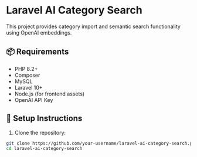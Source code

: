 # Laravel AI Category Search

This project provides category import and semantic search functionality using OpenAI embeddings.

## 📦 Requirements

- PHP 8.2+
- Composer
- MySQL
- Laravel 10+
- Node.js (for frontend assets)
- OpenAI API Key

## 🚀 Setup Instructions

1. Clone the repository:

```bash
git clone https://github.com/your-username/laravel-ai-category-search.git
cd laravel-ai-category-search
